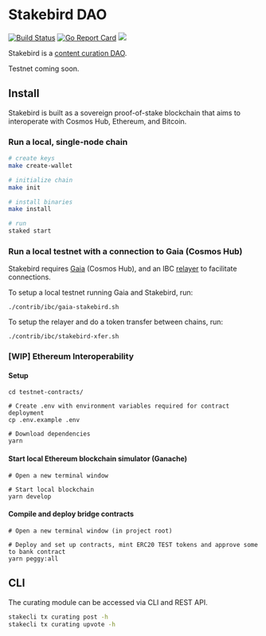 # Stakebird DAO

[![Build Status](https://ci.publicawesome.com/api/badges/public-awesome/stakebird/status.svg)](https://ci.publicawesome.com/public-awesome/stakebird)
[![Go Report Card](https://goreportcard.com/badge/github.com/public-awesome/stakebird)](https://goreportcard.com/report/github.com/public-awesome/stakebird)
[![](https://tokei.rs/b1/github/public-awesome/stakebird)](https://github.com/public-awesome/stakebird)

Stakebird is a [content curation DAO](https://ethresear.ch/t/prediction-markets-for-content-curation-daos/1312).

Testnet coming soon.

## Install

Stakebird is built as a sovereign proof-of-stake blockchain that aims to interoperate with Cosmos Hub, Ethereum, and Bitcoin. 

### Run a local, single-node chain

```sh
# create keys
make create-wallet

# initialize chain
make init

# install binaries
make install

# run
staked start
```

### Run a local testnet with a connection to Gaia (Cosmos Hub)

Stakebird requires [Gaia](https://github.com/cosmos/gaia) (Cosmos Hub), and an IBC [relayer](https://github.com/iqlusioninc/relayer) to facilitate connections.

To setup a local testnet running Gaia and Stakebird, run:
```
./contrib/ibc/gaia-stakebird.sh
```

To setup the relayer and do a token transfer between chains, run:
```
./contrib/ibc/stakebird-xfer.sh
```

### [WIP] Ethereum Interoperability

#### Setup
```shell script
cd testnet-contracts/

# Create .env with environment variables required for contract deployment
cp .env.example .env

# Download dependencies
yarn
```

#### Start local Ethereum blockchain simulator (Ganache)
```shell script
# Open a new terminal window

# Start local blockchain
yarn develop
```

#### Compile and deploy bridge contracts
```shell script
# Open a new terminal window (in project root)

# Deploy and set up contracts, mint ERC20 TEST tokens and approve some to bank contract
yarn peggy:all
```

## CLI
The curating module can be accessed via CLI and REST API.

```sh
stakecli tx curating post -h
stakecli tx curating upvote -h
```
